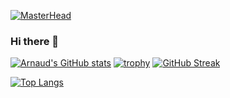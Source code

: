 
[![MasterHead](https://github.com/arnauddupuis/arnauddupuis/raw/main/github-banner.png)](https://github.com/arnauddupuis)
### Hi there 👋
[![Arnaud's GitHub stats](https://github-readme-stats.vercel.app/api?username=arnauddupuis&show_icons=true&theme=synthwave&hide=contribs)](https://github.com/anuraghazra/github-readme-stats)
[![trophy](https://github-profile-trophy.vercel.app/?username=arnauddupuis&rank=-C,-B&theme=tokyonight)](https://github.com/ryo-ma/github-profile-trophy)
[![GitHub Streak](http://github-readme-streak-stats.herokuapp.com?user=arnauddupuis&theme=synthwave&date_format=%5BY.%5Dn.j)](https://git.io/streak-stats)

[![Top Langs](https://github-readme-stats.vercel.app/api/top-langs/?username=arnauddupuis&layout=compact)](https://github.com/anuraghazra/github-readme-stats)

